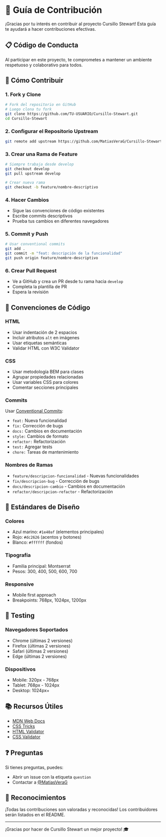 # 🤝 Guía de Contribución

¡Gracias por tu interés en contribuir al proyecto Cursillo Stewart! Esta guía te ayudará a hacer contribuciones efectivas.

## 📋 Código de Conducta

Al participar en este proyecto, te comprometes a mantener un ambiente respetuoso y colaborativo para todos.

## 🚀 Cómo Contribuir

### 1. Fork y Clone

```bash
# Fork del repositorio en GitHub
# Luego clona tu fork
git clone https://github.com/TU-USUARIO/Cursillo-Stewart.git
cd Cursillo-Stewart
```

### 2. Configurar el Repositorio Upstream

```bash
git remote add upstream https://github.com/MatiasVeraG/Cursillo-Stewart.git
```

### 3. Crear una Rama de Feature

```bash
# Siempre trabaja desde develop
git checkout develop
git pull upstream develop

# Crear nueva rama
git checkout -b feature/nombre-descriptivo
```

### 4. Hacer Cambios

- Sigue las convenciones de código existentes
- Escribe commits descriptivos
- Prueba tus cambios en diferentes navegadores

### 5. Commit y Push

```bash
# Usar conventional commits
git add .
git commit -m "feat: descripción de la funcionalidad"
git push origin feature/nombre-descriptivo
```

### 6. Crear Pull Request

- Ve a GitHub y crea un PR desde tu rama hacia `develop`
- Completa la plantilla de PR
- Espera la revisión

## 📝 Convenciones de Código

### HTML

- Usar indentación de 2 espacios
- Incluir atributos `alt` en imágenes
- Usar etiquetas semánticas
- Validar HTML con W3C Validator

### CSS

- Usar metodología BEM para clases
- Agrupar propiedades relacionadas
- Usar variables CSS para colores
- Comentar secciones principales

### Commits

Usar [Conventional Commits](https://conventionalcommits.org/):

- `feat:` Nueva funcionalidad
- `fix:` Corrección de bugs
- `docs:` Cambios en documentación
- `style:` Cambios de formato
- `refactor:` Refactorización
- `test:` Agregar tests
- `chore:` Tareas de mantenimiento

### Nombres de Ramas

- `feature/descripcion-funcionalidad` - Nuevas funcionalidades
- `fix/descripcion-bug` - Corrección de bugs
- `docs/descripcion-cambio` - Cambios en documentación
- `refactor/descripcion-refactor` - Refactorización

## 🎨 Estándares de Diseño

### Colores

- Azul marino: `#1e40af` (elementos principales)
- Rojo: `#dc2626` (acentos y botones)
- Blanco: `#ffffff` (fondos)

### Tipografía

- Familia principal: Montserrat
- Pesos: 300, 400, 500, 600, 700

### Responsive

- Mobile first approach
- Breakpoints: 768px, 1024px, 1200px

## 🧪 Testing

### Navegadores Soportados

- Chrome (últimas 2 versiones)
- Firefox (últimas 2 versiones)
- Safari (últimas 2 versiones)
- Edge (últimas 2 versiones)

### Dispositivos

- Mobile: 320px - 768px
- Tablet: 768px - 1024px
- Desktop: 1024px+

## 📚 Recursos Útiles

- [MDN Web Docs](https://developer.mozilla.org/)
- [CSS Tricks](https://css-tricks.com/)
- [HTML Validator](https://validator.w3.org/)
- [CSS Validator](https://jigsaw.w3.org/css-validator/)

## ❓ Preguntas

Si tienes preguntas, puedes:

- Abrir un issue con la etiqueta `question`
- Contactar a [@MatiasVeraG](https://github.com/MatiasVeraG)

## 🙏 Reconocimientos

¡Todas las contribuciones son valoradas y reconocidas! Los contribuidores serán listados en el README.

---

¡Gracias por hacer de Cursillo Stewart un mejor proyecto! 🎓
